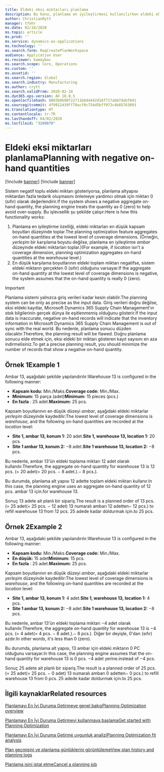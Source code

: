 ```yaml
---
title: Eldeki eksi miktarları planlama
description: Bu konu, planlama en iyileştirmesi kullanılırken eldeki eksi stokun nasıl işlendiğini açıklar.
author: ChristianRytt
manager: tfehr
ms.date: 02/18/2020
ms.topic: article
ms.prod: ''
ms.service: dynamics-ax-applications
ms.technology: ''
ms.search.form: ReqCreatePlanWorkspace
audience: Application User
ms.reviewer: kamaybac
ms.search.scope: Core, Operations
ms.custom: ''
ms.assetid: ''
ms.search.region: Global
ms.search.industry: Manufacturing
ms.author: crytt
ms.search.validFrom: 2020-02-18
ms.dyn365.ops.version: AX 10.0.5
ms.openlocfilehash: 8803b0b90f22711b844442d16f717ab87dabf041
ms.sourcegitcommit: 4f9912439ff78acf0c754d5bff972c4b85763093
ms.translationtype: HT
ms.contentlocale: tr-TR
ms.lasthandoff: 04/02/2020
ms.locfileid: "3209870"
---
```

# <a name="planning-with-negative-on-hand-quantities"></a><span data-ttu-id="12cde-103">Eldeki eksi miktarları planlama</span><span class="sxs-lookup"><span data-stu-id="12cde-103">Planning with negative on-hand quantities</span></span>

[!include [banner](../../includes/preview-banner.md)]
[!include [banner](../../includes/banner.md)]

<span data-ttu-id="12cde-104">Sistem negatif toplu eldeki miktarı gösteriyorsa, planlama altyapısı miktardan fazla tedarik oluşmasını önlemeye yardımcı olmak için miktarı 0 (sıfır) olarak değerlendirir.</span><span class="sxs-lookup"><span data-stu-id="12cde-104">If the system shows a negative aggregate on-hand quantity, the planning engine treats the quantity as 0 (zero) to help avoid over-supply.</span></span> <span data-ttu-id="12cde-105">Bu işlevsellik şu şekilde çalışır:</span><span class="sxs-lookup"><span data-stu-id="12cde-105">Here is how this functionality works:</span></span>

1. <span data-ttu-id="12cde-106">Planlama en iyileştirme özelliği, eldeki miktarları en düşük kapsam boyutları düzeyinde toplar.</span><span class="sxs-lookup"><span data-stu-id="12cde-106">The planning optimization feature aggregates on-hand quantities at the lowest level of coverage dimensions.</span></span> <span data-ttu-id="12cde-107">(Örneğin, *yerleşim* bir karşılama boyutu değilse, planlama en iyileştirme *ambar* düzeyinde eldeki miktarları toplar.)</span><span class="sxs-lookup"><span data-stu-id="12cde-107">(For example, if *location* isn't a coverage dimension, planning optimization aggregates on-hand quantities at the *warehouse* level.)</span></span>
1. <span data-ttu-id="12cde-108">En düşük karşılama boyutlarının eldeki toplam miktarı negatifse, sistem eldeki miktarın gerçekten 0 (sıfır) olduğunu varsayar.</span><span class="sxs-lookup"><span data-stu-id="12cde-108">If the aggregate on-hand quantity at the lowest level of coverage dimensions is negative, the system assumes that the on-hand quantity is really 0 (zero).</span></span>

> [!IMPORTANT]
> <span data-ttu-id="12cde-109">Planlama sistemi yalnızca giriş verileri kadar kesin olabilir.</span><span class="sxs-lookup"><span data-stu-id="12cde-109">The planning system can be only as precise as the input data.</span></span> <span data-ttu-id="12cde-110">Giriş verileri doğru değilse, eksi eldeki kayıtlar, Microsoft Dynamics 365 Supply Chain Management'ın stok bilgilerinin gerçek dünya ile eşitlenmemiş olduğunu gösterir.</span><span class="sxs-lookup"><span data-stu-id="12cde-110">If the input data is inaccurate, negative on-hand records will indicate that the inventory information in Microsoft Dynamics 365 Supply Chain Management is out of sync with the real world.</span></span> <span data-ttu-id="12cde-111">Bu nedenle, planlama sonucu düzden olacaktır.</span><span class="sxs-lookup"><span data-stu-id="12cde-111">Therefore, the planning result will be flawed.</span></span> <span data-ttu-id="12cde-112">Doğru planlama sonucu elde etmek için, eksi eldeki bir miktarı gösteren kayıt sayısını en aza indirmelisiniz.</span><span class="sxs-lookup"><span data-stu-id="12cde-112">To get a precise planning result, you should minimize the number of records that show a negative on-hand quantity.</span></span>

## <a name="example-1"></a><span data-ttu-id="12cde-113">Örnek 1</span><span class="sxs-lookup"><span data-stu-id="12cde-113">Example 1</span></span>

<span data-ttu-id="12cde-114">Ambar 13, aşağıdaki şekilde yapılandırılır:</span><span class="sxs-lookup"><span data-stu-id="12cde-114">Warehouse 13 is configured in the following manner:</span></span>

- <span data-ttu-id="12cde-115">**Kapsam kodu:** Min./Maks.</span><span class="sxs-lookup"><span data-stu-id="12cde-115">**Coverage code:** Min./Max.</span></span>
- <span data-ttu-id="12cde-116">**Minimum:** 15 parça (adet)</span><span class="sxs-lookup"><span data-stu-id="12cde-116">**Minimum:** 15 pieces (pcs.)</span></span>
- <span data-ttu-id="12cde-117">**En fazla** : 25 adet.</span><span class="sxs-lookup"><span data-stu-id="12cde-117">**Maximum:** 25 pcs.</span></span>

<span data-ttu-id="12cde-118">Kapsam boyutlarının en düşük düzeyi *ambar*, aşağıdaki eldeki miktarlar *yerleşim* düzeyinde kaydedilir:</span><span class="sxs-lookup"><span data-stu-id="12cde-118">The lowest level of coverage dimensions is *warehouse*, and the following on-hand quantities are recorded at the *location* level:</span></span>

- <span data-ttu-id="12cde-119">**Site 1, ambar 13, konum 1:** 20 adet.</span><span class="sxs-lookup"><span data-stu-id="12cde-119">**Site 1, warehouse 13, location 1:** 20 pcs.</span></span>
- <span data-ttu-id="12cde-120">**Site 1 ambar 13, konum 2:** &minus;8 adet.</span><span class="sxs-lookup"><span data-stu-id="12cde-120">**Site 1 warehouse 13, location 2:** &minus;8 pcs.</span></span>

<span data-ttu-id="12cde-121">Bu nedenle, ambar 13'ün eldeki toplama miktarı 12 adet olarak kullanılır.</span><span class="sxs-lookup"><span data-stu-id="12cde-121">Therefore, the aggregate on-hand quantity for warehouse 13 is 12 pcs.</span></span> <span data-ttu-id="12cde-122">(= 20 adet</span><span class="sxs-lookup"><span data-stu-id="12cde-122">(= 20 pcs.</span></span> <span data-ttu-id="12cde-123">&minus; 8 adet.).</span><span class="sxs-lookup"><span data-stu-id="12cde-123">&minus; 8 pcs.).</span></span>

<span data-ttu-id="12cde-124">Bu durumda, planlama alt yapısı 12 adette toplam eldeki miktarı kullanır.</span><span class="sxs-lookup"><span data-stu-id="12cde-124">In this case, the planning engine uses an aggregate on-hand quantity of 12 pcs.</span></span> <span data-ttu-id="12cde-125">ambar 13 için.</span><span class="sxs-lookup"><span data-stu-id="12cde-125">for warehouse 13.</span></span>

<span data-ttu-id="12cde-126">Sonuç 13 adete ait planlı bir sipariş.</span><span class="sxs-lookup"><span data-stu-id="12cde-126">The result is a planned order of 13 pcs.</span></span> <span data-ttu-id="12cde-127">(= 25 adet</span><span class="sxs-lookup"><span data-stu-id="12cde-127">(= 25 pcs.</span></span> <span data-ttu-id="12cde-128">&minus; 12 adet) 13 numaralı ambarı 12 adetten</span><span class="sxs-lookup"><span data-stu-id="12cde-128">&minus; 12 pcs.) to refill warehouse 13 from 12 pcs.</span></span> <span data-ttu-id="12cde-129">25 adede kadar doldurmak için.</span><span class="sxs-lookup"><span data-stu-id="12cde-129">to 25 pcs.</span></span>

## <a name="example-2"></a><span data-ttu-id="12cde-130">Örnek 2</span><span class="sxs-lookup"><span data-stu-id="12cde-130">Example 2</span></span>

<span data-ttu-id="12cde-131">Ambar 13, aşağıdaki şekilde yapılandırılır:</span><span class="sxs-lookup"><span data-stu-id="12cde-131">Warehouse 13 is configured in the following manner:</span></span>

- <span data-ttu-id="12cde-132">**Kapsam kodu:** Min./Maks.</span><span class="sxs-lookup"><span data-stu-id="12cde-132">**Coverage code:** Min./Max.</span></span>
- <span data-ttu-id="12cde-133">**En düşük:** 15 adet</span><span class="sxs-lookup"><span data-stu-id="12cde-133">**Minimum:** 15 pcs.</span></span>
- <span data-ttu-id="12cde-134">**En fazla** : 25 adet.</span><span class="sxs-lookup"><span data-stu-id="12cde-134">**Maximum:** 25 pcs.</span></span>

<span data-ttu-id="12cde-135">Kapsam boyutlarının en düşük düzeyi *ambar*, aşağıdaki eldeki miktarlar *yerleşim* düzeyinde kaydedilir:</span><span class="sxs-lookup"><span data-stu-id="12cde-135">The lowest level of coverage dimensions is *warehouse*, and the following on-hand quantities are recorded at the *location* level:</span></span>

- <span data-ttu-id="12cde-136">**Site 1, ambar 13, konum 1:** 4 adet.</span><span class="sxs-lookup"><span data-stu-id="12cde-136">**Site 1, warehouse 13, location 1:** 4 pcs.</span></span>
- <span data-ttu-id="12cde-137">**Site 1 ambar 13, konum 2:** &minus;8 adet.</span><span class="sxs-lookup"><span data-stu-id="12cde-137">**Site 1 warehouse 13, location 2:** &minus;8 pcs.</span></span>

<span data-ttu-id="12cde-138">Bu nedenle, ambar 13'ün eldeki toplama miktarı &minus;4 adet olarak kullanılır.</span><span class="sxs-lookup"><span data-stu-id="12cde-138">Therefore, the aggregate on-hand quantity for warehouse 13 is &minus;4 pcs.</span></span> <span data-ttu-id="12cde-139">(= 4 adet</span><span class="sxs-lookup"><span data-stu-id="12cde-139">(= 4 pcs.</span></span> <span data-ttu-id="12cde-140">&minus; 8 adet.).</span><span class="sxs-lookup"><span data-stu-id="12cde-140">&minus; 8 pcs.).</span></span> <span data-ttu-id="12cde-141">Diğer bir deyişle, 0'dan (sıfır) azdır.</span><span class="sxs-lookup"><span data-stu-id="12cde-141">In other words, it's less than 0 (zero).</span></span>

<span data-ttu-id="12cde-142">Bu durumda, planlama alt yapısı, 13 ambar için eldeki miktarın 0 PC olduğunu varsayar.</span><span class="sxs-lookup"><span data-stu-id="12cde-142">In this case, the planning engine assumes that the on-hand quantity for warehouse 13 is 0 pcs.</span></span> <span data-ttu-id="12cde-143">&minus;4 adet yerine.</span><span class="sxs-lookup"><span data-stu-id="12cde-143">instead of &minus;4 pcs.</span></span>

<span data-ttu-id="12cde-144">Sonuç 25 adete ait planlı bir sipariş.</span><span class="sxs-lookup"><span data-stu-id="12cde-144">The result is a planned order of 25 pcs.</span></span> <span data-ttu-id="12cde-145">(= 25 adet</span><span class="sxs-lookup"><span data-stu-id="12cde-145">(= 25 pcs.</span></span> <span data-ttu-id="12cde-146">&minus; 0 adet) 13 numaralı ambarı 0 adetten</span><span class="sxs-lookup"><span data-stu-id="12cde-146">&minus; 0 pcs.) to refill warehouse 13 from 0 pcs.</span></span> <span data-ttu-id="12cde-147">25 adede kadar doldurmak için.</span><span class="sxs-lookup"><span data-stu-id="12cde-147">to 25 pcs.</span></span>

## <a name="related-resources"></a><span data-ttu-id="12cde-148">İlgili kaynaklar</span><span class="sxs-lookup"><span data-stu-id="12cde-148">Related resources</span></span>

[<span data-ttu-id="12cde-149">Planlamayı En İyi Duruma Getirmeye genel bakış</span><span class="sxs-lookup"><span data-stu-id="12cde-149">Planning Optimization overview</span></span>](planning-optimization-overview.md)

[<span data-ttu-id="12cde-150">Planlamayı En İyi Duruma Getirmeyi kullanmaya başlama</span><span class="sxs-lookup"><span data-stu-id="12cde-150">Get started with Planning Optimization</span></span>](get-started.md)

[<span data-ttu-id="12cde-151">Planlamayı En İyi Duruma Getirme uygunluk analizi</span><span class="sxs-lookup"><span data-stu-id="12cde-151">Planning Optimization fit analysis</span></span>](planning-optimization-fit-analysis.md)

[<span data-ttu-id="12cde-152">Plan geçmişini ve planlama günlüklerini görüntüleme</span><span class="sxs-lookup"><span data-stu-id="12cde-152">View plan history and planning logs</span></span>](plan-history-logs.md)

[<span data-ttu-id="12cde-153">Planlama işini iptal etme</span><span class="sxs-lookup"><span data-stu-id="12cde-153">Cancel a planning job</span></span>](cancel-planning-job.md)
